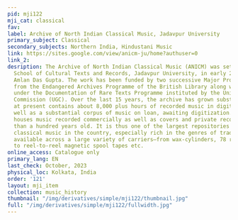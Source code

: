 ```yaml
---
pid: mji122
mji_cat: classical
fav: 
label: Archive of North Indian Classical Music, Jadavpur University
primary_subject: Classical
secondary_subjects: Northern India, Hindustani Music
link: https://sites.google.com/view/anicm-ju/home?authuser=0
link_2: 
desription: The Archive of North Indian Classical Music (ANICM) was set up at the
  School of Cultural Texts and Records, Jadavpur University, in early 2004 by Prof.
  Amlan Das Gupta. The work has been funded by two successive Major Project Grants
  from the Endangered Archives Programme of the British Library along with funding
  under the Documentation of Rare Texts Programme instituted by the University Grants
  Commission (UGC). Over the last 15 years, the archive has grown substantially, and
  at present contains about 8,000 plus hours of recorded music in digital form as
  well as a substantial corpus of music on loan, awaiting digitization. The archive
  houses music recorded commercially as well as covers and private recordings more
  than a hundred years old. It is thus one of the largest repositories of Hindustani
  classical music in the country, especially rich in the genres of traditional music
  available across a large variety of carriers—from wax-cylinders, 78 rpm records
  to reel-to-reel magnetic spool tapes etc.
online_access: Catalogue only
primary_lang: EN
last_check: October, 2023
physical_loc: Kolkata, India
order: '121'
layout: mji_item
collection: music_history
thumbnail: "/img/derivatives/simple/mji122/thumbnail.jpg"
full: "/img/derivatives/simple/mji122/fullwidth.jpg"
---
```

